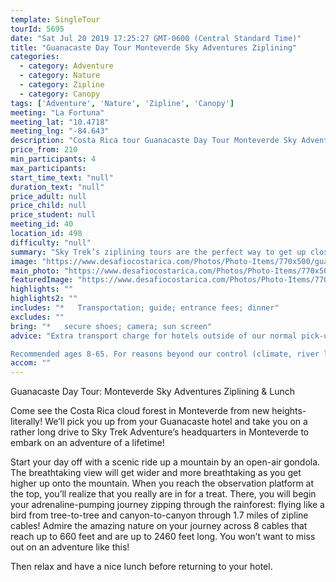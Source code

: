 ```yaml
---
template: SingleTour
tourId: 5695
date: "Sat Jul 20 2019 17:25:27 GMT-0600 (Central Standard Time)"
title: "Guanacaste Day Tour Monteverde Sky Adventures Ziplining"
categories: 
  - category: Adventure
  - category: Nature
  - category: Zipline
  - category: Canopy
tags: ['Adventure', 'Nature', 'Zipline', 'Canopy']
meeting: "La Fortuna"
meeting_lat: "10.4718"
meeting_lng: "-84.643"
description: "Costa Rica tour Guanacaste Day Tour Monteverde Sky Adventures Ziplining, id 5695"
price_from: 210
min_participants: 4
max_participants: 
start_time_text: "null"
duration_text: "null"
price_adult: null
price_child: null
price_student: null
meeting_id: 40
location_id: 498
difficulty: "null"
summary: "Sky Trek’s ziplining tours are the perfect way to get up close and personal with the interesting scenery and the breathtaking views Monteverde has to offer! Get lifted high onto a mountain by an open-air gondola to an observation platform where you will begin your adrenaline-pumping journey “zipping” above the rainforest canopy! We'll be sure to get your heart pounding and your adrenaline racing! Then relax and have a nice lunch before returning to your hotel."
image: "https://www.desafiocostarica.com/Photos/Photo-Items/770x500/guanacaste-to-monteverde---sky-adventures-ziplining--lunch-1.jpg"
main_photo: "https://www.desafiocostarica.com/Photos/Photo-Items/770x500/guanacaste-to-monteverde---sky-adventures-ziplining--lunch-1.jpg"
featuredImage: "https://www.desafiocostarica.com/Photos/Photo-Items/770x500/guanacaste-to-monteverde---sky-adventures-ziplining--lunch-1.jpg"
highlights: ""
highlights2: ""
includes: "*   Transportation; guide; entrance fees; dinner"
excludes: ""
bring: "*   secure shoes; camera; sun screen"
advice: "Extra transport charge for hotels outside of our normal pick-up zone. Please inquire to confirm hotel pick-up time and pricing. For Nosara or Punta Islita Beaches: extra charge $30.

Recommended ages 8-65. For reasons beyond our control (climate, river levels, etc.), we may change to a more-suitable tour with an equal or similar adventure-appeal or offer other tour options so you don't miss out on a fun day in Costa Rica. We reserve the right to cancel a trip due to unfavorable conditions & will only run a tour according to our policies. Full refund is given if (on rare occasion) no tour is run. This adventure involves some inherent risk and physical exertion, so you must be in good physical condition! While the recommended weight limit for our canyoneering (rappelling) tour and most zip line tours is 220 lbs (100 kilos) it’s more about waist size than weight as the ropes (canyoneering) and cables (zip lines) are rated for well over 220 lbs but the maximum waist size for the harnesses used for these tours is 42 inches. So if you are a little over 220 lbs but your waist is less than 42 inches you can still do these tours."
accom: ""
---
```

Guanacaste Day Tour: Monteverde Sky Adventures Ziplining & Lunch

Come see the Costa Rica cloud forest in Monteverde from new heights- literally! We’ll pick you up from your Guanacaste hotel and take you on a rather long drive to Sky Trek Adventure’s headquarters in Monteverde to embark on an adventure of a lifetime!

Start your day off with a scenic ride up a mountain by an open-air gondola. The breathtaking view will get wider and more breathtaking as you get higher up onto the mountain. When you reach the observation platform at the top, you’ll realize that you really are in for a treat. There, you will begin your adrenaline-pumping journey zipping through the rainforest: flying like a bird from tree-to-tree and canyon-to-canyon through 1.7 miles of zipline cables! Admire the amazing nature on your journey across 8 cables that reach up to 660 feet and are up to 2460 feet long. You won’t want to miss out on an adventure like this!

Then relax and have a nice lunch before returning to your hotel.
